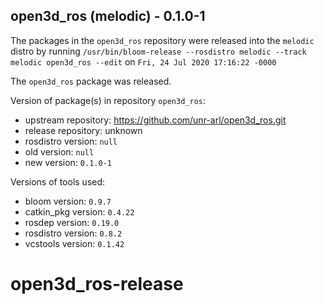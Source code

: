 ## open3d_ros (melodic) - 0.1.0-1

The packages in the `open3d_ros` repository were released into the `melodic` distro by running `/usr/bin/bloom-release --rosdistro melodic --track melodic open3d_ros --edit` on `Fri, 24 Jul 2020 17:16:22 -0000`

The `open3d_ros` package was released.

Version of package(s) in repository `open3d_ros`:

- upstream repository: https://github.com/unr-arl/open3d_ros.git
- release repository: unknown
- rosdistro version: `null`
- old version: `null`
- new version: `0.1.0-1`

Versions of tools used:

- bloom version: `0.9.7`
- catkin_pkg version: `0.4.22`
- rosdep version: `0.19.0`
- rosdistro version: `0.8.2`
- vcstools version: `0.1.42`


# open3d_ros-release
